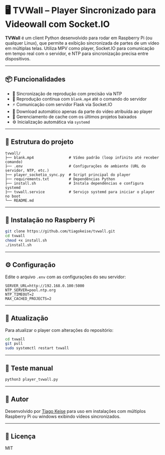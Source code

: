 # 🖥️ TVWall – Player Sincronizado para Videowall com Socket.IO

**TVWall** é um client Python desenvolvido para rodar em Raspberry Pi (ou qualquer Linux), que permite a exibição sincronizada de partes de um vídeo em múltiplas telas. Utiliza MPV como player, Socket.IO para comunicação em tempo real com o servidor, e NTP para sincronização precisa entre dispositivos.

---

## 📦 Funcionalidades

- 🎯 Sincronização de reprodução com precisão via NTP  
- 🔁 Reprodução contínua com `blank.mp4` até o comando do servidor  
- ⚡ Comunicação com servidor Flask via Socket.IO  
- 🧠 Download automático apenas da parte do vídeo atribuída ao player  
- 💾 Gerenciamento de cache com os últimos projetos baixados  
- ⚙️ Inicialização automática via `systemd`  

---

## 📁 Estrutura do projeto

```
tvwall/
├── blank.mp4                # Vídeo padrão (loop infinito até receber comando)
├── .env                     # Configurações de ambiente (URL do servidor, NTP, etc.)
├── player_socketio_sync.py  # Script principal do player
├── requirements.txt         # Dependências Python
├── install.sh               # Instala dependências e configura systemd
├── tvwall.service           # Serviço systemd para iniciar o player no boot
└── README.md
```

---

## 🚀 Instalação no Raspberry Pi

```bash
git clone https://github.com/tiagokeise/tvwall.git
cd tvwall
chmod +x install.sh
./install.sh
```

---

## ⚙️ Configuração

Edite o arquivo `.env` com as configurações do seu servidor:

```env
SERVER_URL=http://192.168.0.100:5000
NTP_SERVER=pool.ntp.org
NTP_TIMEOUT=2
MAX_CACHED_PROJECTS=2
```

---

## 🔄 Atualização

Para atualizar o player com alterações do repositório:

```bash
cd tvwall
git pull
sudo systemctl restart tvwall
```

---

## 🧪 Teste manual

```bash
python3 player_tvwall.py
```

---

## 🧷 Autor

Desenvolvido por [Tiago Keise](https://github.com/tiagokeise) para uso em instalações com múltiplos Raspberry Pi ou windows exibindo vídeos sincronizados.

---

## 📄 Licença

MIT
